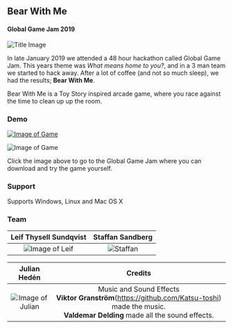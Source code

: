 ## Bear With Me

#### Global Game Jam 2019

![Title Image](https://pjheden.github.io/bearwithme-gamejam-2019/website-images/bwm.png)

In late January 2019 we attended a 48 hour hackathon called Global Game Jam. This years theme was *What means home to you?*, and in a 3 man team we started to hack away. After a lot of coffee (and not so much sleep), we had the results; **Bear With Me**.

Bear With Me is a Toy Story inspired arcade game, where you race against the time to clean up up the room.



### Demo
[![Image of Game](https://pjheden.github.io/bearwithme-gamejam-2019/website-images/game.png)](https://globalgamejam.org/2019/games/bear-me)

![Image of Game](https://pjheden.github.io/bearwithme-gamejam-2019/website-images/story.png)

Click the image above to go to the Global Game Jam where you can download and try the game yourself.

### Support

Supports Windows, Linux and Mac OS X

### Team

|                    Leif Thysell Sundqvist                    |                       Staffan Sandberg                       |
| :----------------------------------------------------------: | :----------------------------------------------------------: |
| ![Image of Leif](https://pjheden.github.io/bearwithme-gamejam-2019/website-images/11743680.jpg) | ![Staffan](https://pjheden.github.io/bearwithme-gamejam-2019/website-images/2291621.png) |

Julian Hedén |        Credits        
:----------: | :-----------:
![Image of Julian](https://pjheden.github.io/bearwithme-gamejam-2019/website-images/12831087.jpg) | Music and Sound Effects<br />**Viktor Granström**(https://github.com/Katsu-toshi) made the music.<br />**Valdemar Delding** made all the sound effects. 
